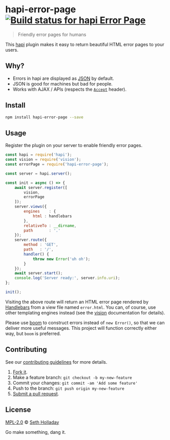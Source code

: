 # hapi-error-page [![Build status for hapi Error Page](https://img.shields.io/circleci/project/sholladay/hapi-error-page/master.svg "Build Status")](https://circleci.com/gh/sholladay/hapi-error-page "Builds")

> Friendly error pages for humans

This [hapi](https://hapijs.com) plugin makes it easy to return beautiful HTML error pages to your users.

## Why?

 - Errors in hapi are displayed as [JSON](https://json.org) by default.
 - JSON is good for machines but bad for people.
 - Works with AJAX / APIs (respects the [`Accept`](https://developer.mozilla.org/en-US/docs/Web/HTTP/Headers/Accept) header).

## Install

```sh
npm install hapi-error-page --save
```

## Usage

Register the plugin on your server to enable friendly error pages.

```js
const hapi = require('hapi');
const vision = require('vision');
const errorPage = require('hapi-error-page');

const server = hapi.server();

const init = async () => {
    await server.register([
        vision,
        errorPage
    ]);
    server.views({
        engines    : {
            html : handlebars
        },
        relativeTo : __dirname,
        path       : '.'
    });
    server.route({
        method : 'GET',
        path   : '/',
        handler() {
            throw new Error('uh oh');
        }
    });
    await server.start();
    console.log('Server ready:', server.info.uri);
};

init();
```

Visiting the above route will return an HTML error page rendered by [Handlebars](https://github.com/wycats/handlebars.js/) from a view file named `error.html`. You can, of course, use other templating engines instead (see the [vision](https://github.com/hapijs/vision) documentation for details).

Please use [boom](https://github.com/hapijs/boom) to construct errors instead of `new Error()`, so that we can deliver more useful messages. This project will function correctly either way, but `boom` is preferred.

## Contributing

See our [contributing guidelines](https://github.com/sholladay/hapi-error-page/blob/master/CONTRIBUTING.md "Guidelines for participating in this project") for more details.

1. [Fork it](https://github.com/sholladay/hapi-error-page/fork).
2. Make a feature branch: `git checkout -b my-new-feature`
3. Commit your changes: `git commit -am 'Add some feature'`
4. Push to the branch: `git push origin my-new-feature`
5. [Submit a pull request](https://github.com/sholladay/hapi-error-page/compare "Submit code to this project for review").

## License

[MPL-2.0](https://github.com/sholladay/hapi-error-page/blob/master/LICENSE "License for hapi-error-page") © [Seth Holladay](https://seth-holladay.com "Author of hapi-error-page")

Go make something, dang it.
